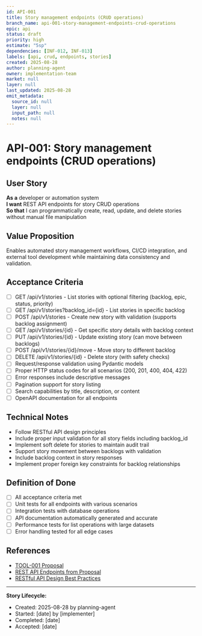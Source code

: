 ```yaml
---
id: API-001
title: Story management endpoints (CRUD operations)
branch_name: api-001-story-management-endpoints-crud-operations
epic: api
status: draft
priority: high
estimate: "5sp"
dependencies: [INF-012, INF-013]
labels: [api, crud, endpoints, stories]
created: 2025-08-28
author: planning-agent
owner: implementation-team
market: null
layer: null
last_updated: 2025-08-28
emit_metadata:
  source_id: null
  layer: null
  input_path: null
  notes: null
---
```


# API-001: Story management endpoints (CRUD operations)

## User Story
**As a** developer or automation system  
**I want** REST API endpoints for story CRUD operations  
**So that** I can programmatically create, read, update, and delete stories without manual file manipulation

## Value Proposition
Enables automated story management workflows, CI/CD integration, and external tool development while maintaining data consistency and validation.

## Acceptance Criteria
- [ ] GET /api/v1/stories - List stories with optional filtering (backlog, epic, status, priority)
- [ ] GET /api/v1/stories?backlog_id={id} - List stories in specific backlog
- [ ] POST /api/v1/stories - Create new story with validation (supports backlog assignment)
- [ ] GET /api/v1/stories/{id} - Get specific story details with backlog context
- [ ] PUT /api/v1/stories/{id} - Update existing story (can move between backlogs)
- [ ] POST /api/v1/stories/{id}/move - Move story to different backlog
- [ ] DELETE /api/v1/stories/{id} - Delete story (with safety checks)
- [ ] Request/response validation using Pydantic models
- [ ] Proper HTTP status codes for all scenarios (200, 201, 400, 404, 422)
- [ ] Error responses include descriptive messages
- [ ] Pagination support for story listing
- [ ] Search capabilities by title, description, or content
- [ ] OpenAPI documentation for all endpoints

## Technical Notes
- Follow RESTful API design principles
- Include proper input validation for all story fields including backlog_id
- Implement soft delete for stories to maintain audit trail
- Support story movement between backlogs with validation
- Include backlog context in story responses
- Implement proper foreign key constraints for backlog relationships

## Definition of Done
- [ ] All acceptance criteria met
- [ ] Unit tests for all endpoints with various scenarios
- [ ] Integration tests with database operations
- [ ] API documentation automatically generated and accurate
- [ ] Performance tests for list operations with large datasets
- [ ] Error handling tested for all edge cases

## References
- [TOOL-001 Proposal](../../proposals/TOOL-001-dockerized-story-workflow-api.md)
- [REST API Endpoints from Proposal](../../proposals/TOOL-001-dockerized-story-workflow-api.md#story-management)
- [RESTful API Design Best Practices](https://restfulapi.net/)

---
**Story Lifecycle:**
- Created: 2025-08-28 by planning-agent
- Started: [date] by [implementer]  
- Completed: [date]
- Accepted: [date]